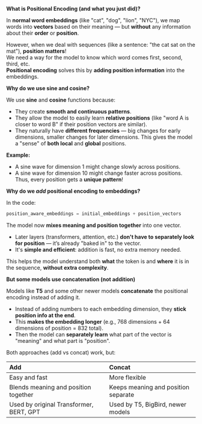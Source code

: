 
**What is Positional Encoding (and what you just did)?**

In **normal word embeddings** (like "cat", "dog", "lion", "NYC"), we map words into **vectors** based on their meaning — but **without** any information about their **order** or **position**.

However, when we deal with sequences (like a sentence: "the cat sat on the mat"), **position matters**!  
We need a way for the model to know which word comes first, second, third, etc.  
**Positional encoding** solves this by **adding position information** into the embeddings.

**Why do we use sine and cosine?**

We use **sine** and **cosine** functions because:

- They create **smooth and continuous patterns**.
- They allow the model to easily learn **relative positions** (like "word A is closer to word B" if their position vectors are similar).
- They naturally have **different frequencies** — big changes for early dimensions, smaller changes for later dimensions.  This gives the model a "sense" of **both local** and **global** positions.
  
**Example:**  
- A sine wave for dimension 1 might change slowly across positions.  
- A sine wave for dimension 10 might change faster across positions.  
Thus, every position gets a **unique pattern**!

**Why do we *add* positional encoding to embeddings?**

In the code:

```python
position_aware_embeddings = initial_embeddings + position_vectors
```

The model now **mixes meaning and position together** into one vector.
- Later layers (transformers, attention, etc.) **don't have to separately look for position** — it’s already "baked in" to the vector.
- It's **simple and efficient**: addition is fast, no extra memory needed.

This helps the model understand both **what** the token is and **where** it is in the sequence, **without extra complexity**.

**But some models use concatenation (not addition)**

Models like **T5** and some other newer models **concatenate** the positional encoding instead of adding it.

- Instead of adding numbers to each embedding dimension, they **stick position info at the end**.
- This **makes the embedding longer** (e.g., 768 dimensions + 64 dimensions of position = 832 total).
- Then the model can **separately learn** what part of the vector is "meaning" and what part is "position".

Both approaches (add vs concat) work, but:

| Add | Concat |
|:---|:---|
| Easy and fast | More flexible |
| Blends meaning and position together | Keeps meaning and position separate |
| Used by original Transformer, BERT, GPT | Used by T5, BigBird, newer models |

